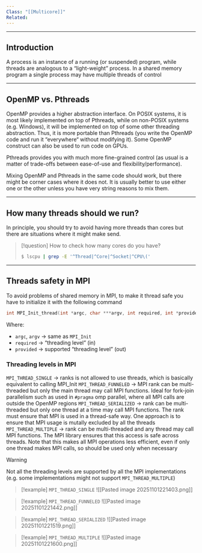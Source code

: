 ```yaml
---
Class: "[[Multicore]]"
Related:
---
```

---
## Introduction
A process is an instance of a running (or suspended) program, while threads are analogous to a “light-weight” process. In a shared memory program a single process may have multiple threads of control

---
## OpenMP vs. Pthreads
OpenMP provides a higher abstraction interface. On POSIX systems, it is most likely implemented on top of Pthreads, while on non-POSIX systems (e.g. Windows), it will be implemented on top of some other threading abstraction. Thus, it is more portable than Pthreads (you write the OpenMP code and run it “everywhere“ without modifying it).
Some OpenMP construct can also be used to run code on GPUs.

Pthreads provides you with much more fine-grained control (as usual is a matter of trade-offs between ease-of-use and flexibility/performance).

Mixing OpenMP and Pthreads in the same code should work, but there might be corner cases where it does not. It is usually better to use either one or the other unless you have very string reasons to mix them.

---
## How many threads should we run?
In principle, you should try to avoid having more threads than cores but there are situations where it might make send.

>[!question] How to check how many cores do you have?
>```bash
>$ lscpu | grep -E '^Thread|^Core|^Socket|^CPU\('
>```

---
## Threads safety in MPI
To avoid problems of shared memory in MPI, to make it thread safe you have to initialize it with the following command

```c
int MPI_Init_thread(int *argc, char ***argv, int required, int *provided);
```

Where:
- `argc`, `argv` → same as `MPI_Init`
- `required` → “threading level” (in)
- `provided` → supported “threading level” (out)

### Threading levels in MPI
`MPI_THREAD_SINGLE` → ranks is not allowed to use threads, which is basically equivalent to calling MPI_Init
`MPI_THREAD_FUNNELED` → MPI rank can be multi-threaded but only the main thread may call MPI functions. Ideal for fork-join parallelism such as used in `#pragma` omp parallel, where all MPI calls are outside the OpenMP regions
`MPI_THREAD_SERIALIZED` → rank can be multi-threaded but only one thread at a time may call MPI functions. The rank must ensure that MPI is used in a thread-safe way. One approach is to ensure that MPI usage is mutally excluded by all the threads
`MPI_THREAD_MULTIPLE` → rank can be multi-threaded and any thread may call MPI functions. The MPI library ensures that this access is safe  across threads. Note that this makes all MPI operations less efficient, even if only one thread makes MPI calls, so should be used only when necessary

>[!warning]
>Not all the threading levels are supported by all the MPI implementations (e.g. some implementations might not support `MPI_THREAD_MULTIPLE`)

>[!example] `MPI_THREAD_SINGLE`
>![[Pasted image 20251101221403.png]]

>[!example] `MPI_THREAD_FUNNELED`
>![[Pasted image 20251101221442.png]]

>[!example] `MPI_THREAD_SERIALIZED`
>![[Pasted image 20251101221519.png]]

>[!example] `MPI_THREAD_MULTIPLE`
>![[Pasted image 20251101221600.png]]

